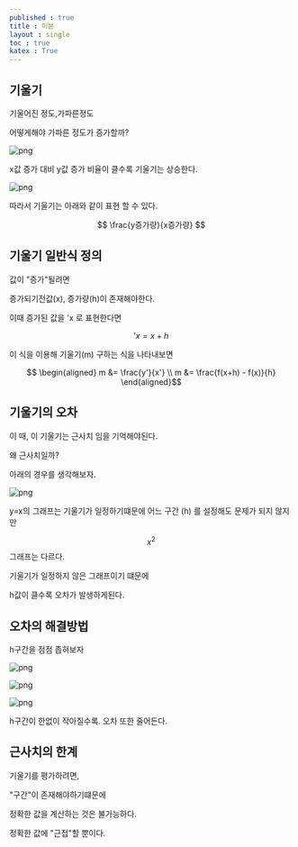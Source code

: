 ```yaml
---
published : true 
title : 미분  
layout : single 
toc : true 
katex : True 
---
```

## 기울기

기울어진 정도,가파른정도


어떻게해야 가파른 정도가 증가할까?





<!--```python
#disable
import matplotlib.pyplot as plt
import numpy as np

# Constants
a_values = np.arange(10, -1, -1)  # Slopes from 10 to 0
b = 5  # Intercept

# Generate x values
x = np.linspace(0, 10, 100)

# Plotting
for a in a_values:
    y = a * x + b
    plt.plot(x, y, label=f'Slope {a}')

# Set plot properties
plt.xlabel('x')
plt.ylabel('y')
plt.title('Graphs of y = ax + b')
plt.legend()

# Display the plot
plt.show()

```-->


    
![png](//llinux910.github.io/assets/images/%EB%AF%B8%EB%B6%84_1_0.png)
    


x값 증가 대비 y값 증가 비율이 클수록 기울기는 상승한다.




<!--```python
#disable
import numpy as np
import matplotlib.pyplot as plt

x = np.linspace(0, 10, 100)  # x 값 범위 설정

# 기울기 10인 그래프
y1 = 10*x + 1

# 기울기 2인 그래프
y2 = 2*x + 1

# 그래프 그리기
plt.plot(x, y1, label='a=10')
plt.plot(x, y2, label='a=2')

# 축 라벨과 범례 추가
plt.xlabel('x')
plt.ylabel('y')
plt.legend()
plt.title('Graphs of y = ax + b')

# 그래프 출력
plt.show()

```-->


    
![png](//llinux910.github.io/assets/images/%EB%AF%B8%EB%B6%84_3_0.png)
    


따라서 기울기는 아래와 같이 표현 할 수 있다.

$$
\frac{y증가량}{x증가량}
$$

## 기울기 일반식 정의

값이 "증가"될려면 

증가되기전값(x), 증가량(h)이 존재해야한다. 

이때 증가된 값을 'x 로 표현한다면

$$
'x = x +h
$$

이 식을 이용해 기울기(m) 구하는 식을 나타내보면

$$
\begin{aligned}
m &= \frac{y'}{x'} \\
m &= \frac{f(x+h) - f(x)}{h}
\end{aligned}$$


## 기울기의 오차

이 때, 이 기울기는 근사치 임을 기억해야된다.

왜 근사치일까?

아래의 경우를 생각해보자.





<!--```python
#disable
import numpy as np
import matplotlib.pyplot as plt

# x^2 그래프
x = np.linspace(0, 10, 100)  # -10부터 10까지 100개의 점 생성
y = x ** 2

point = 8

# x == 7.5에서의 접선
x_tangent = np.linspace(4, 10, 100)  # 5부터 10까지 100개의 점 생성
y_tangent = point ** 2 + point * 2 * (x_tangent - point)

# 그래프 그리기
plt.plot(x, y, label='x^2')  # x^2 그래프
plt.plot(x_tangent, y_tangent, label='ax+b')  # x == 7.5에서의 접선
plt.xlabel('x')
plt.ylabel('y')
plt.legend()
plt.title('Graph of x^2 and ax+b')
plt.grid(True)
plt.show()

```-->


    
![png](//llinux910.github.io/assets/images/%EB%AF%B8%EB%B6%84_6_0.png)
    


y=x의 그래프는 기울기가 일정하기떄문에 어느 구간 (h) 를 설정해도 문제가 되지 않지만

$$x^2$$ 그래프는 다르다.

기울기가 일정하지 않은 그래프이기 떄문에

h값이 클수록 오차가 발생하게된다.


## 오차의 해결방법

h구간을 점점 좁혀보자




<!--```python
#disable
import numpy as np
import matplotlib.pyplot as plt

# x^2 그래프
x = np.linspace(0, 10, 100)  # -10부터 10까지 100개의 점 생성
y = x ** 2

point = 8

# x == 7.5에서의 접선
x_tangent = np.linspace(4, 10, 100)  # 5부터 10까지 100개의 점 생성
y_tangent = point ** 2 + point * 2 * (x_tangent - point)

# 그래프 그리기
plt.plot(x, y, label='x^2')  # x^2 그래프
plt.plot(x_tangent, y_tangent, label='ax+b')  # x == 7.5에서의 접선
plt.xlabel('x')
plt.ylabel('y')

xp = 4
yp = 10
plt.xlim(xp,yp)
plt.ylim(xp**2,yp**2)

plt.legend()
plt.title('Graph of x^2 and ax+b')
plt.grid(True)
plt.show()

```-->


    
![png](//llinux910.github.io/assets/images/%EB%AF%B8%EB%B6%84_10_0.png)
    



<!--```python
#disable
import numpy as np
import matplotlib.pyplot as plt

# x^2 그래프
x = np.linspace(0, 10, 100)  # -10부터 10까지 100개의 점 생성
y = x ** 2

point = 8

# x == 7.5에서의 접선
x_tangent = np.linspace(4, 10, 100)  # 5부터 10까지 100개의 점 생성
y_tangent = point ** 2 + point * 2 * (x_tangent - point)

# 그래프 그리기
plt.plot(x, y, label='x^2')  # x^2 그래프
plt.plot(x_tangent, y_tangent, label='ax+b')  # x == 7.5에서의 접선
plt.xlabel('x')
plt.ylabel('y')

xp = 6
yp = 10
plt.xlim(xp,yp)
plt.ylim(xp**2,yp**2)

plt.legend()
plt.title('Graph of x^2 and ax+b')
plt.grid(True)
plt.show()

```-->


    
![png](//llinux910.github.io/assets/images/%EB%AF%B8%EB%B6%84_11_0.png)
    



<!--```python
#disable
import numpy as np
import matplotlib.pyplot as plt

# x^2 그래프
x = np.linspace(0, 10, 100)  # -10부터 10까지 100개의 점 생성
y = x ** 2

point = 8

# x == 7.5에서의 접선
x_tangent = np.linspace(4, 10, 100)  # 5부터 10까지 100개의 점 생성
y_tangent = point ** 2 + point * 2 * (x_tangent - point)

# 그래프 그리기
plt.plot(x, y, label='x^2')  # x^2 그래프
plt.plot(x_tangent, y_tangent, label='ax+b')  # x == 7.5에서의 접선
plt.xlabel('x')
plt.ylabel('y')

xp = 7.5
yp = 8.5
plt.xlim(xp,yp)
plt.ylim(xp**2,yp**2)

plt.legend()
plt.title('Graph of x^2 and ax+b')
plt.grid(True)
plt.show()

```-->


    
![png](//llinux910.github.io/assets/images/%EB%AF%B8%EB%B6%84_12_0.png)
    


h구간이 한없이 작아질수록. 오차 또한 줄어든다.





## 근사치의 한계

기울기를 평가하려면,

"구간"이 존재해야하기떄문에

정확한 값을 계산하는 것은 불가능하다.

정확한 값에 "근접"할 뿐이다.



